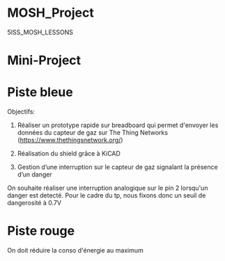 # MOSH_Project
5ISS_MOSH_LESSONS

# Mini-Project

# Piste bleue

Objectifs:

1) Réaliser un prototype rapide sur breadboard qui permet d'envoyer les données du capteur de gaz sur The Thing Networks (https://www.thethingsnetwork.org/)

2) Réalisation du shield grâce à KiCAD

3) Gestion d’une interruption sur le capteur de gaz signalant la présence d’un danger

On souhaite réaliser une interruption analogique sur le pin 2 lorsqu'un danger est detecté. Pour le cadre du tp, nous fixons donc un seuil de dangerosité à 0.7V

# Piste rouge

On doit réduire la conso d'énergie au maximum 